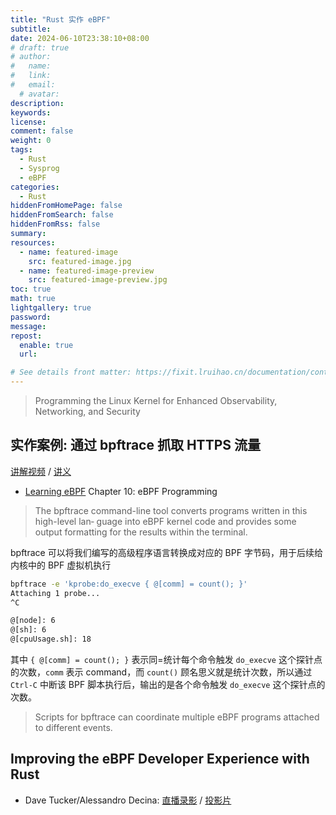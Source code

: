 ```yaml
---
title: "Rust 实作 eBPF"
subtitle:
date: 2024-06-10T23:38:10+08:00
# draft: true
# author:
#   name:
#   link:
#   email:
  # avatar:
description:
keywords:
license:
comment: false
weight: 0
tags:
  - Rust
  - Sysprog
  - eBPF
categories:
  - Rust
hiddenFromHomePage: false
hiddenFromSearch: false
hiddenFromRss: false
summary:
resources:
  - name: featured-image
    src: featured-image.jpg
  - name: featured-image-preview
    src: featured-image-preview.jpg
toc: true
math: true
lightgallery: true
password:
message:
repost:
  enable: true
  url:

# See details front matter: https://fixit.lruihao.cn/documentation/content-management/introduction/#front-matter
---
```


> Programming the Linux Kernel for Enhanced Observability, Networking, and Security

<!--more-->

## 实作案例: 通过 bpftrace 抓取 HTTPS 流量

[讲解视频](https://www.bilibili.com/video/BV1794y1L7as/) / [讲义](http://timd.cn/bpftrace-demo/)

- [Learning eBPF](https://cilium.isovalent.com/hubfs/Learning-eBPF%20-%20Full%20book.pdf) Chapter 10: eBPF Programming

> The bpftrace command-line tool converts programs written in this high-level lan‐
guage into eBPF kernel code and provides some output formatting for the results
within the terminal.

bpftrace 可以将我们编写的高级程序语言转换成对应的 BPF 字节码，用于后续给内核中的 BPF 虚拟机执行

```bash
bpftrace -e 'kprobe:do_execve { @[comm] = count(); }'
Attaching 1 probe...
^C

@[node]: 6
@[sh]: 6
@[cpuUsage.sh]: 18
```

其中 `{ @[comm] = count(); }` 表示同=统计每个命令触发 `do_execve` 这个探针点的次数，`comm` 表示 command，而 `count()` 顾名思义就是统计次数，所以通过 `Ctrl-C` 中断该 BPF 脚本执行后，输出的是各个命令触发 `do_execve` 这个探针点的次数。

> Scripts for bpftrace can coordinate multiple eBPF programs attached to different
events.

## Improving the eBPF Developer Experience with Rust

- Dave Tucker/Alessandro Decina: [直播录影](https://www.youtube.com/watch?v=yCf6AYpA8u0) / [投影片](https://lpc.events/event/11/contributions/936/attachments/812/1530/Improving%20the%20eBPF%20Developer%20experience%20with%20Rust%20(1).pdf)
